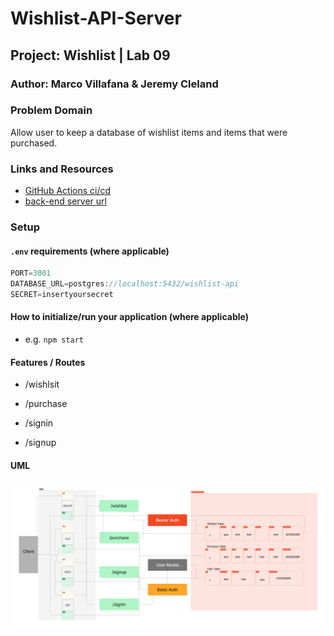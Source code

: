 # Wishlist-API-Server

## Project: Wishlist | Lab 09

### Author: Marco Villafana & Jeremy Cleland

### Problem Domain  

Allow user to keep a database of wishlist items and items that were purchased.

### Links and Resources

- [GitHub Actions ci/cd](https://github.com/villafanam/auth-api/actions)
- [back-end server url](https://auth-api-icv2.onrender.com)

### Setup

#### `.env` requirements (where applicable)

``` js
PORT=3001
DATABASE_URL=postgres://localhost:5432/wishlist-api
SECRET=insertyoursecret

```

#### How to initialize/run your application (where applicable)

- e.g. `npm start`

#### Features / Routes

- /wishlsit

- /purchase

- /signin

- /signup 

#### UML

![UML](/assets/uml.png)
